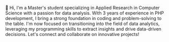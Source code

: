 👋 Hi, I'm a Master's student specializing in Applied Research in Computer Science with a passion for data analysis. With 3 years of experience in PHP development, I bring a strong foundation in coding and problem-solving to the table. I'm now focused on transitioning into the field of data analytics, leveraging my programming skills to extract insights and drive data-driven decisions. Let's connect and collaborate on innovative projects!
